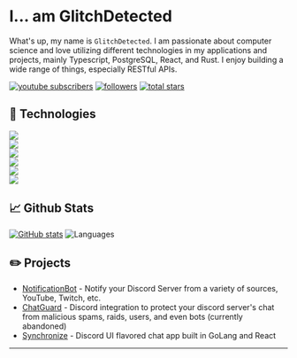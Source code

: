 <!-- <div align="center">

<img align="right" src="images/flakes.gif" width="30%" height="30%">
<img align="left" src="images/flakes.gif" width="30%" height="30%">

<br>-->
# I... am GlitchDetected

What's up, my name is `GlitchDetected`. I am passionate about computer science and love utilizing different technologies in my applications and projects, mainly Typescript, PostgreSQL, React, and Rust. I enjoy building a wide range of things, especially RESTful APIs.

<p align="left">
      <a href="https://www.youtube.com/@glitchdetected1">
         <img alt="youtube subscribers" title="Subscribe" src="https://custom-icon-badges.demolab.com/youtube/channel/subscribers/UC6f9_ARBlEKAf8cDUcM1BzQ?color=%23E05D44&label=SUBSCRIBE&logo=video&logoColor=white&style=for-the-badge&labelColor=CE4630"/></a> 
      <a href="https://github.com/glitchdetected?tab=followers">
         <img alt="followers" title="Follow me" src="https://custom-icon-badges.demolab.com/github/followers/glitchdetected?color=236ad3&labelColor=1155ba&style=for-the-badge&logo=person-add&label=Follow&logoColor=white"/></a>
      <a href="https://github.com/glitchdetected?tab=repositories&sort=stargazers">
         <img alt="total stars" title="Total stars on GitHub" src="https://custom-icon-badges.demolab.com/github/stars/glitchdetected?color=55960c&style=for-the-badge&labelColor=488207&logo=star"/></a>
</p>

## 🧰 Technologies
<a href="https://github.com/GlitchDetected" title="Click Me">
      <img src="https://skillicons.dev/icons?i=apple,linux,ubuntu" /><br />
      <img src="https://skillicons.dev/icons?i=html,css,bash,rust,js,ts,py,md,regex" /><br />
      <img src="https://skillicons.dev/icons?i=nodejs,npm,discordjs,express,vite,react,nextjs,tailwind,mongodb,postgres,redis" /><br />
      <img src="https://skillicons.dev/icons?i=git,github,docker,workers,sentry,bots" /><br />
      <img src="https://skillicons.dev/icons?i=vim,vscode,neovim" /><br />
      <img src="https://skillicons.dev/icons?i=cloudflare,aws,discord" /><br />
</a>

## 📈 Github Stats

[![GitHub stats](https://github-readme-stats.vercel.app/api?username=glitchdetected&count_private=true&theme=dark&show_icons=true)](https://github.com/glitchdetected/github-readme-stats)
![Languages](https://github-readme-stats.vercel.app/api/top-langs/?username=glitchdetected&theme=dark&layout=compact)

## ✏️ Projects
- [NotificationBot](https://discord.com/oauth2/authorize?client_id=1366507117044957276) - Notify your Discord Server from a variety of sources, YouTube, Twitch, etc. <br />
- [ChatGuard](https://www.youtube.com/watch?v=dQw4w9WgXcQ) - Discord integration to protect your discord server's chat from malicious spams, raids, users, and even bots (currently abandoned) <br />
- [Synchronize](https://github.com/GlitchDetected/Synchronize) - Discord UI flavored chat app built in GoLang and React <br />
---